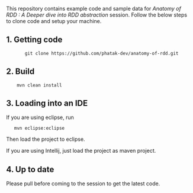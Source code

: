 This repository contains example code and sample data for *Anatomy of RDD : A Deeper dive into RDD abstraction* session.
Follow the below steps to clone code and setup your machine.


## 1. Getting code

           git clone https://github.com/phatak-dev/anatomy-of-rdd.git


## 2. Build

        mvn clean install


## 3. Loading into an IDE

  If you are using eclipse, run

       mvn eclipse:eclipse

  Then load the project to eclipse.

  If you are using Intellij, just load the project as maven project.


## 4. Up to date

Please pull before coming to the session to get the latest code.

